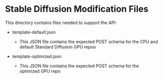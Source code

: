 # Stable Diffusion Modification Files

This directory contains files needed to support the API:
- template-default.json
  - This JSON file contains the expected POST schema for the CPU and default Standard Diffusion GPU repoo

- template-optimized.json
  - This JSON file contains the expected POST schema for the optimized GPU repo

